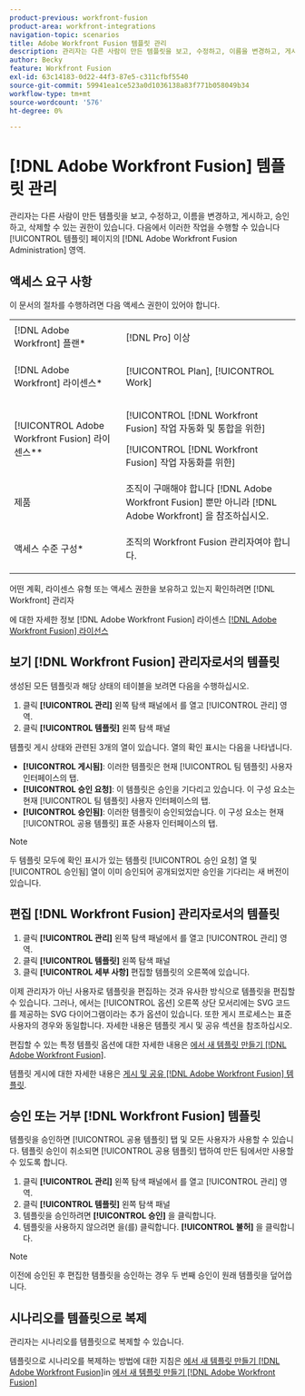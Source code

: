 ```yaml
---
product-previous: workfront-fusion
product-area: workfront-integrations
navigation-topic: scenarios
title: Adobe Workfront Fusion 템플릿 관리
description: 관리자는 다른 사람이 만든 템플릿을 보고, 수정하고, 이름을 변경하고, 게시하고, 승인하고, 삭제할 수 있는 권한이 있습니다. 다음에서 이러한 작업을 수행할 수 있습니다 [!UICONTROL 템플릿] 페이지의 [!DNL Adobe Workfront Fusion Administration] 영역.
author: Becky
feature: Workfront Fusion
exl-id: 63c14183-0d22-44f3-87e5-c311cfbf5540
source-git-commit: 59941ea1ce523a0d1036138a83f771b058049b34
workflow-type: tm+mt
source-wordcount: '576'
ht-degree: 0%

---
```


# [!DNL Adobe Workfront Fusion] 템플릿 관리

관리자는 다른 사람이 만든 템플릿을 보고, 수정하고, 이름을 변경하고, 게시하고, 승인하고, 삭제할 수 있는 권한이 있습니다. 다음에서 이러한 작업을 수행할 수 있습니다 [!UICONTROL 템플릿] 페이지의 [!DNL Adobe Workfront Fusion Administration] 영역.

## 액세스 요구 사항

이 문서의 절차를 수행하려면 다음 액세스 권한이 있어야 합니다.

<table style="table-layout:auto"> 
 <col> 
 <col> 
 <tbody> 
  <tr> 
    <td role="rowheader">[!DNL Adobe Workfront] 플랜*</td> 
   <td> <p>[!DNL Pro] 이상</p> </td> 
  </tr>
   <tr data-mc-conditions="QuicksilverOrClassic.Draft mode"> 
    <td role="rowheader">[!DNL Adobe Workfront] 라이센스*</td> 
    <td> <p>[!UICONTROL Plan], [!UICONTROL Work]</p> </td> 
   </tr>
  <tr> 
   <td role="rowheader">[!UICONTROL Adobe Workfront Fusion] 라이센스**</td> 
  <td> <p>[!UICONTROL [!DNL Workfront Fusion] 작업 자동화 및 통합을 위한] </p><p>[!UICONTROL [!DNL Workfront Fusion] 작업 자동화를 위한] </p>  </td>  
  </tr> 
  <tr> 
   <td role="rowheader">제품</td> 
   <td>조직이 구매해야 합니다 [!DNL Adobe Workfront Fusion] 뿐만 아니라 [!DNL Adobe Workfront] 을 참조하십시오.</td> 
  </tr> 
  <tr data-mc-conditions=""> 
   <td role="rowheader">액세스 수준 구성*</td> 
   <td> <p>조직의 Workfront Fusion 관리자여야 합니다.</p> </td> 
  </tr> 
 </tbody> 
</table>

어떤 계획, 라이센스 유형 또는 액세스 권한을 보유하고 있는지 확인하려면 [!DNL Workfront] 관리자

에 대한 자세한 정보 [!DNL Adobe Workfront Fusion] 라이센스 [[!DNL Adobe Workfront Fusion] 라이선스](../../../workfront-fusion/get-started/license-automation-vs-integration.md)

## 보기 [!DNL Workfront Fusion] 관리자로서의 템플릿

생성된 모든 템플릿과 해당 상태의 테이블을 보려면 다음을 수행하십시오.

1. 클릭 **[!UICONTROL 관리]** 왼쪽 탐색 패널에서 를 열고 [!UICONTROL 관리] 영역.
1. 클릭 **[!UICONTROL 템플릿]** 왼쪽 탐색 패널

템플릿 게시 상태와 관련된 3개의 열이 있습니다. 열의 확인 표시는 다음을 나타냅니다.

* **[!UICONTROL 게시됨]**: 이러한 템플릿은 현재 [!UICONTROL 팀 템플릿] 사용자 인터페이스의 탭.
* **[!UICONTROL 승인 요청]**: 이 템플릿은 승인을 기다리고 있습니다. 이 구성 요소는 현재 [!UICONTROL 팀 템플릿] 사용자 인터페이스의 탭.
* **[!UICONTROL 승인됨]**: 이러한 템플릿이 승인되었습니다. 이 구성 요소는 현재 [!UICONTROL 공용 템플릿] 표준 사용자 인터페이스의 탭.

>[!NOTE]
>
>두 템플릿 모두에 확인 표시가 있는 템플릿 [!UICONTROL 승인 요청] 열 및 [!UICONTROL 승인됨] 열이 이미 승인되어 공개되었지만 승인을 기다리는 새 버전이 있습니다.

## 편집 [!DNL Workfront Fusion] 관리자로서의 템플릿

1. 클릭 **[!UICONTROL 관리]** 왼쪽 탐색 패널에서 를 열고 [!UICONTROL 관리] 영역.
1. 클릭 **[!UICONTROL 템플릿]** 왼쪽 탐색 패널
1. 클릭 **[!UICONTROL 세부 사항]** 편집할 템플릿의 오른쪽에 있습니다.

이제 관리자가 아닌 사용자로 템플릿을 편집하는 것과 유사한 방식으로 템플릿을 편집할 수 있습니다. 그러나, 에서는 [!UICONTROL 옵션] 오른쪽 상단 모서리에는 SVG 코드를 제공하는 SVG 다이어그램이라는 추가 옵션이 있습니다. 또한 게시 프로세스는 표준 사용자의 경우와 동일합니다. 자세한 내용은 템플릿 게시 및 공유 섹션을 참조하십시오.

편집할 수 있는 특정 템플릿 옵션에 대한 자세한 내용은 [에서 새 템플릿 만들기 [!DNL Adobe Workfront Fusion]](../../../workfront-fusion/scenarios/templates/create-new-fusion-templates.md).

템플릿 게시에 대한 자세한 내용은 [게시 및 공유 [!DNL Adobe Workfront Fusion] 템플릿](../../../workfront-fusion/scenarios/templates/publish-and-share-fusion-templates.md).

## 승인 또는 거부 [!DNL Workfront Fusion] 템플릿

템플릿을 승인하면 [!UICONTROL 공용 템플릿] 탭 및 모든 사용자가 사용할 수 있습니다. 템플릿 승인이 취소되면 [!UICONTROL 공용 템플릿] 탭하여 만든 팀에서만 사용할 수 있도록 합니다.

1. 클릭 **[!UICONTROL 관리]** 왼쪽 탐색 패널에서 를 열고 [!UICONTROL 관리] 영역.
1. 클릭 **[!UICONTROL 템플릿]** 왼쪽 탐색 패널
1. 템플릿을 승인하려면 **[!UICONTROL 승인]** 을 클릭합니다.
1. 템플릿을 사용하지 않으려면 을(를) 클릭합니다. **[!UICONTROL 불허]** 을 클릭합니다.

>[!NOTE]
>
>이전에 승인된 후 편집한 템플릿을 승인하는 경우 두 번째 승인이 원래 템플릿을 덮어씁니다.

## 시나리오를 템플릿으로 복제

관리자는 시나리오를 템플릿으로 복제할 수 있습니다.

템플릿으로 시나리오를 복제하는 방법에 대한 지침은 [에서 새 템플릿 만들기 [!DNL Adobe Workfront Fusion]](../../../workfront-fusion/scenarios/templates/create-new-fusion-templates.md#create)in [에서 새 템플릿 만들기 [!DNL Adobe Workfront Fusion]](../../../workfront-fusion/scenarios/templates/create-new-fusion-templates.md)
